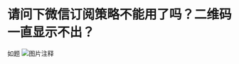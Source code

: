 # 请问下微信订阅策略不能用了吗？二维码一直显示不出？

如题
![图片注释](http://storage-uqer.datayes.com/5a5a0e5118408e01113c1f60/1b46d66c-63ff-11ec-ba39-0242ac140002)